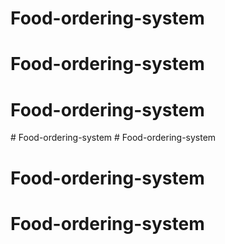 # Food-ordering-system
# Food-ordering-system
# Food-ordering-system
#   F o o d - o r d e r i n g - s y s t e m  
 # Food-ordering-system
# Food-ordering-system
# Food-ordering-system
